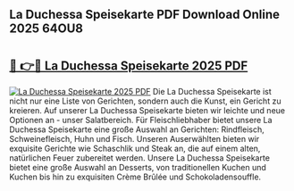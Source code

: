 ## La Duchessa Speisekarte PDF Download Online 2025 64OU8

# <h2><a href="http://gc6phd.nevu.top/?p=La+Duchessa+Speisekarte">🔗 👉🔴 La Duchessa Speisekarte 2025 PDF</a></h2>

[![La Duchessa Speisekarte 2025 PDF](https://i.imgur.com/dBaPXMq.png)](http://gc6phd.nevu.top/?p=La+Duchessa+Speisekarte)
Die La Duchessa Speisekarte ist nicht nur eine Liste von Gerichten, sondern auch die Kunst, ein Gericht zu kreieren. Auf unserer La Duchessa Speisekarte bieten wir leichte und neue Optionen an - unser Salatbereich. Für Fleischliebhaber bietet unsere La Duchessa Speisekarte eine große Auswahl an Gerichten: Rindfleisch, Schweinefleisch, Huhn und Fisch. Unseren Auserwählten bieten wir exquisite Gerichte wie Schaschlik und Steak an, die auf einem alten, natürlichen Feuer zubereitet werden. Unsere La Duchessa Speisekarte bietet eine große Auswahl an Desserts, von traditionellen Kuchen und Kuchen bis hin zu exquisiten Crème Brûlée und Schokoladensouffle.
